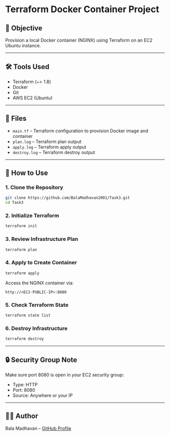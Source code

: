 # Terraform Docker Container Project


## 🧱 Objective
Provision a local Docker container (NGINX) using Terraform on an EC2 Ubuntu instance.

---

## 🛠️ Tools Used
- Terraform (~> 1.8)
- Docker
- Git
- AWS EC2 (Ubuntu)

---

## 📁 Files
- `main.tf` – Terraform configuration to provision Docker image and container
- `plan.log` – Terraform plan output
- `apply.log` – Terraform apply output
- `destroy.log` – Terraform destroy output

---

## 🚀 How to Use

### 1. Clone the Repository
```bash
git clone https://github.com/BalaMadhavan2001/Task3.git
cd Task3
```

### 2. Initialize Terraform
```bash
terraform init
```

### 3. Review Infrastructure Plan
```bash
terraform plan
```

### 4. Apply to Create Container
```bash
terraform apply
```

Access the NGINX container via:
```
http://<EC2-PUBLIC-IP>:8080
```

### 5. Check Terraform State
```bash
terraform state list
```

### 6. Destroy Infrastructure
```bash
terraform destroy
```

---

## 🔒 Security Group Note
Make sure port 8080 is open in your EC2 security group:
- Type: HTTP
- Port: 8080
- Source: Anywhere or your IP

---

## 👨‍💻 Author
Bala Madhavan – [GitHub Profile](https://github.com/BalaMadhavan2001)
